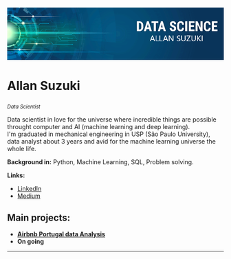 <p align="center">
  <img src="intro_banner.png" >
</p>

# Allan Suzuki
<sub>*Data Scientist*</sub>

Data scientist in love for the universe where incredible things are possible throught computer and AI (machine learning and deep learning).
<br> I'm graduated in mechanical engineering in USP (São Paulo University), data analyst about 3 years and avid for the machine learning universe the whole life. 

**Background in:** Python, Machine Learning, SQL, Problem solving.

**Links:**
* [LinkedIn](https://www.linkedin.com/in/allanysuzuki)
* [Medium](https://medium.com/@asuzukipk)


## Main projects:

* [**Airbnb Portugal data Analysis**](https://github.com/allansuzuki/AirbnbPT_Analisys)
* **On going**

---




